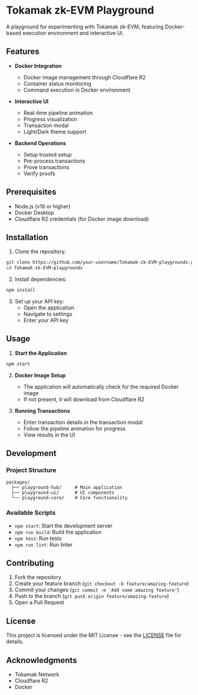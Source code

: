 # Tokamak zk-EVM Playground

A playground for experimenting with Tokamak zk-EVM, featuring Docker-based execution environment and interactive UI.

## Features

- **Docker Integration**

  - Docker image management through Cloudflare R2
  - Container status monitoring
  - Command execution in Docker environment

- **Interactive UI**

  - Real-time pipeline animation
  - Progress visualization
  - Transaction modal
  - Light/Dark theme support

- **Backend Operations**
  - Setup trusted setup
  - Pre-process transactions
  - Prove transactions
  - Verify proofs

## Prerequisites

- Node.js (v16 or higher)
- Docker Desktop
- Cloudflare R2 credentials (for Docker image download)

## Installation

1. Clone the repository:

```bash
git clone https://github.com/your-username/Tokamak-zk-EVM-playgrounds.git
cd Tokamak-zk-EVM-playgrounds
```

2. Install dependencies:

```bash
npm install
```

3. Set up your API key:
   - Open the application
   - Navigate to settings
   - Enter your API key

## Usage

1. **Start the Application**

```bash
npm start
```

2. **Docker Image Setup**

   - The application will automatically check for the required Docker image
   - If not present, it will download from Cloudflare R2

3. **Running Transactions**
   - Enter transaction details in the transaction modal
   - Follow the pipeline animation for progress
   - View results in the UI

## Development

### Project Structure

```
packages/
  ├── playground-hub/     # Main application
  ├── playground-ui/      # UI components
  └── playground-core/    # Core functionality
```

### Available Scripts

- `npm start`: Start the development server
- `npm run build`: Build the application
- `npm test`: Run tests
- `npm run lint`: Run linter

## Contributing

1. Fork the repository
2. Create your feature branch (`git checkout -b feature/amazing-feature`)
3. Commit your changes (`git commit -m 'Add some amazing feature'`)
4. Push to the branch (`git push origin feature/amazing-feature`)
5. Open a Pull Request

## License

This project is licensed under the MIT License - see the [LICENSE](LICENSE) file for details.

## Acknowledgments

- Tokamak Network
- Cloudflare R2
- Docker

